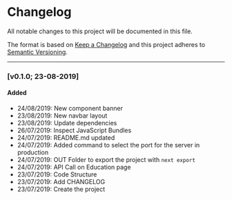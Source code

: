 # Changelog

All notable changes to this project will be documented in this file.

The format is based on [Keep a Changelog](http://keepachangelog.com/en/1.0.0/)
and this project adheres to [Semantic Versioning](http://semver.org/spec/v2.0.0.html).

---

### [v0.1.0; 23-08-2019]

#### Added
- 24/08/2019: New component banner
- 23/08/2019: New navbar layout
- 23/08/2019: Update dependencies
- 26/07/2019: Inspect JavaScript Bundles
- 24/07/2019: README.md updated
- 24/07/2019: Added command to select the port for the server in production
- 24/07/2019: OUT Folder to export the project with `next export`
- 24/07/2019: API Call on Education page
- 23/07/2019: Code Structure
- 23/07/2019: Add CHANGELOG
- 23/07/2019: Create the project
